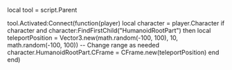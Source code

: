 local tool = script.Parent

tool.Activated:Connect(function(player)
    local character = player.Character
    if character and character:FindFirstChild("HumanoidRootPart") then
        local teleportPosition = Vector3.new(math.random(-100, 100), 10, math.random(-100, 100)) -- Change range as needed
        character.HumanoidRootPart.CFrame = CFrame.new(teleportPosition)
    end
end)
